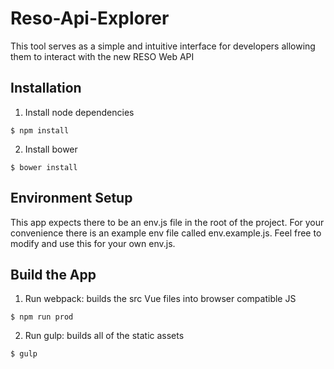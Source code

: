 # Reso-Api-Explorer
This tool serves as a simple and intuitive interface for developers allowing them to interact with the new RESO Web API

## Installation
 
 1. Install node dependencies
 
 ```shell
 $ npm install
 ```
 
 2. Install bower
 
 ```shell
 $ bower install
 ```
 
 ## Environment Setup
 This app expects there to be an env.js file in the root of the project.
 For your convenience there is an example env file called env.example.js.
 Feel free to modify and use this for your own env.js.
 
 ## Build the App

 1. Run webpack: builds the src Vue files into browser compatible JS
 
 ```shell
 $ npm run prod
 ```
 
 2. Run gulp: builds all of the static assets
 
 ```
 $ gulp
 ```